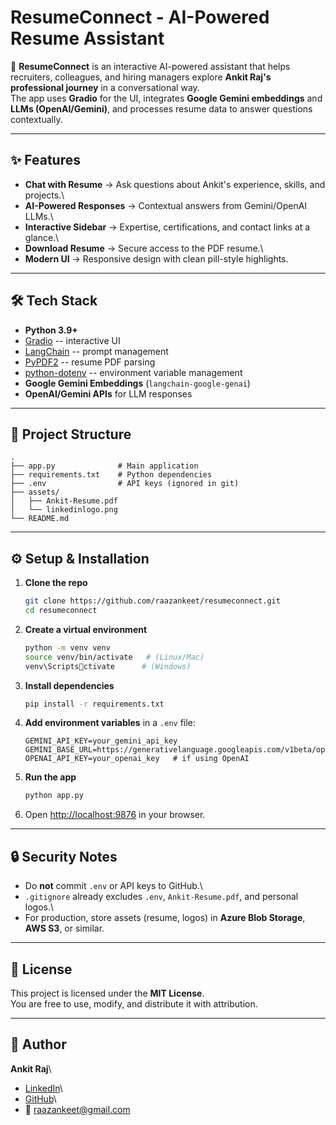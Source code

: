 # ResumeConnect - AI-Powered Resume Assistant

🚀 **ResumeConnect** is an interactive AI-powered assistant that helps
recruiters, colleagues, and hiring managers explore **Ankit Raj's
professional journey** in a conversational way.\
The app uses **Gradio** for the UI, integrates **Google Gemini
embeddings** and **LLMs (OpenAI/Gemini)**, and processes resume data to
answer questions contextually.

------------------------------------------------------------------------

## ✨ Features

-   **Chat with Resume** → Ask questions about Ankit's experience,
    skills, and projects.\
-   **AI-Powered Responses** → Contextual answers from Gemini/OpenAI
    LLMs.\
-   **Interactive Sidebar** → Expertise, certifications, and contact
    links at a glance.\
-   **Download Resume** → Secure access to the PDF resume.\
-   **Modern UI** → Responsive design with clean pill-style highlights.

------------------------------------------------------------------------

## 🛠 Tech Stack

-   **Python 3.9+**
-   [Gradio](https://www.gradio.app/) -- interactive UI
-   [LangChain](https://www.langchain.com/) -- prompt management
-   [PyPDF2](https://pypi.org/project/pypdf2/) -- resume PDF parsing
-   [python-dotenv](https://pypi.org/project/python-dotenv/) --
    environment variable management
-   **Google Gemini Embeddings** (`langchain-google-genai`)
-   **OpenAI/Gemini APIs** for LLM responses

------------------------------------------------------------------------

## 📂 Project Structure

    .
    ├── app.py              # Main application
    ├── requirements.txt    # Python dependencies
    ├── .env                # API keys (ignored in git)
    ├── assets/
    │   ├── Ankit-Resume.pdf
    │   └── linkedinlogo.png
    └── README.md

------------------------------------------------------------------------

## ⚙️ Setup & Installation

1.  **Clone the repo**

    ``` bash
    git clone https://github.com/raazankeet/resumeconnect.git
    cd resumeconnect
    ```

2.  **Create a virtual environment**

    ``` bash
    python -m venv venv
    source venv/bin/activate   # (Linux/Mac)
    venv\Scriptsctivate      # (Windows)
    ```

3.  **Install dependencies**

    ``` bash
    pip install -r requirements.txt
    ```

4.  **Add environment variables** in a `.env` file:

    ``` env
    GEMINI_API_KEY=your_gemini_api_key
    GEMINI_BASE_URL=https://generativelanguage.googleapis.com/v1beta/openai
    OPENAI_API_KEY=your_openai_key   # if using OpenAI
    ```

5.  **Run the app**

    ``` bash
    python app.py
    ```

6.  Open <http://localhost:9876> in your browser.

------------------------------------------------------------------------

## 🔒 Security Notes

-   Do **not** commit `.env` or API keys to GitHub.\
-   `.gitignore` already excludes `.env`, `Ankit-Resume.pdf`, and
    personal logos.\
-   For production, store assets (resume, logos) in **Azure Blob
    Storage**, **AWS S3**, or similar.

------------------------------------------------------------------------

## 📜 License

This project is licensed under the **MIT License**.\
You are free to use, modify, and distribute it with attribution.

------------------------------------------------------------------------

## 👤 Author

**Ankit Raj**\
- [LinkedIn](https://www.linkedin.com/in/raazankeet/)\
- [GitHub](https://github.com/raazankeet)\
- 📧 raazankeet@gmail.com
